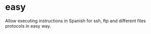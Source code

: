 # easy
Allow executing instructions in Spanish for ssh, ftp and different files protocols in easy way.
